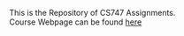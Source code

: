 This is the Repository of CS747 Assignments.   
Course Webpage can be found [here](https://www.cse.iitb.ac.in/~shivaram/teaching/cs747-a2022/index.html)

